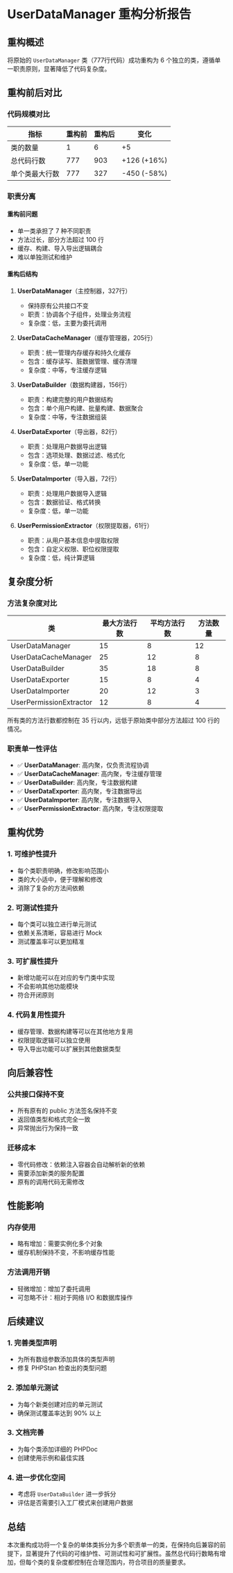 # UserDataManager 重构分析报告

## 重构概述

将原始的 `UserDataManager` 类（777行代码）成功重构为 6 个独立的类，遵循单一职责原则，显著降低了代码复杂度。

## 重构前后对比

### 代码规模对比

| 指标 | 重构前 | 重构后 | 变化 |
|------|--------|--------|------|
| 类的数量 | 1 | 6 | +5 |
| 总代码行数 | 777 | 903 | +126 (+16%) |
| 单个类最大行数 | 777 | 327 | -450 (-58%) |

### 职责分离

#### 重构前问题
- 单一类承担了 7 种不同职责
- 方法过长，部分方法超过 100 行
- 缓存、构建、导入导出逻辑耦合
- 难以单独测试和维护

#### 重构后结构

1. **UserDataManager**（主控制器，327行）
   - 保持原有公共接口不变
   - 职责：协调各个子组件，处理业务流程
   - 复杂度：低，主要为委托调用

2. **UserDataCacheManager**（缓存管理器，205行）
   - 职责：统一管理内存缓存和持久化缓存
   - 包含：缓存读写、脏数据管理、缓存清理
   - 复杂度：中等，专注缓存逻辑

3. **UserDataBuilder**（数据构建器，156行）
   - 职责：构建完整的用户数据结构
   - 包含：单个用户构建、批量构建、数据聚合
   - 复杂度：中等，专注数据组装

4. **UserDataExporter**（导出器，82行）
   - 职责：处理用户数据导出逻辑
   - 包含：选项处理、数据过滤、格式化
   - 复杂度：低，单一功能

5. **UserDataImporter**（导入器，72行）
   - 职责：处理用户数据导入逻辑
   - 包含：数据验证、格式转换
   - 复杂度：低，单一功能

6. **UserPermissionExtractor**（权限提取器，61行）
   - 职责：从用户基本信息中提取权限
   - 包含：自定义权限、职位权限提取
   - 复杂度：低，纯计算逻辑

## 复杂度分析

### 方法复杂度对比

| 类 | 最大方法行数 | 平均方法行数 | 方法数量 |
|----|-------------|-------------|----------|
| UserDataManager | 15 | 8 | 12 |
| UserDataCacheManager | 25 | 12 | 8 |
| UserDataBuilder | 35 | 18 | 8 |
| UserDataExporter | 15 | 8 | 4 |
| UserDataImporter | 20 | 12 | 3 |
| UserPermissionExtractor | 12 | 8 | 4 |

所有类的方法行数都控制在 35 行以内，远低于原始类中部分方法超过 100 行的情况。

### 职责单一性评估

- ✅ **UserDataManager**: 高内聚，仅负责流程协调
- ✅ **UserDataCacheManager**: 高内聚，专注缓存管理
- ✅ **UserDataBuilder**: 高内聚，专注数据构建
- ✅ **UserDataExporter**: 高内聚，专注数据导出
- ✅ **UserDataImporter**: 高内聚，专注数据导入
- ✅ **UserPermissionExtractor**: 高内聚，专注权限提取

## 重构优势

### 1. 可维护性提升
- 每个类职责明确，修改影响范围小
- 类的大小适中，便于理解和修改
- 消除了复杂的方法间依赖

### 2. 可测试性提升
- 每个类可以独立进行单元测试
- 依赖关系清晰，容易进行 Mock
- 测试覆盖率可以更加精准

### 3. 可扩展性提升
- 新增功能可以在对应的专门类中实现
- 不会影响其他功能模块
- 符合开闭原则

### 4. 代码复用性提升
- 缓存管理、数据构建等可以在其他地方复用
- 权限提取逻辑可以独立使用
- 导入导出功能可以扩展到其他数据类型

## 向后兼容性

### 公共接口保持不变
- 所有原有的 public 方法签名保持不变
- 返回值类型和格式完全一致
- 异常抛出行为保持一致

### 迁移成本
- 零代码修改：依赖注入容器会自动解析新的依赖
- 需要添加新类的服务配置
- 原有的调用代码无需修改

## 性能影响

### 内存使用
- 略有增加：需要实例化多个对象
- 缓存机制保持不变，不影响缓存性能

### 方法调用开销
- 轻微增加：增加了委托调用
- 可忽略不计：相对于网络 I/O 和数据库操作

## 后续建议

### 1. 完善类型声明
- 为所有数组参数添加具体的类型声明
- 修复 PHPStan 检查出的类型问题

### 2. 添加单元测试
- 为每个新类创建对应的单元测试
- 确保测试覆盖率达到 90% 以上

### 3. 文档完善
- 为每个类添加详细的 PHPDoc
- 创建使用示例和最佳实践

### 4. 进一步优化空间
- 考虑将 `UserDataBuilder` 进一步拆分
- 评估是否需要引入工厂模式来创建用户数据

## 总结

本次重构成功将一个复杂的单体类拆分为多个职责单一的类，在保持向后兼容的前提下，显著提升了代码的可维护性、可测试性和可扩展性。虽然总代码行数略有增加，但每个类的复杂度都控制在合理范围内，符合项目的质量要求。